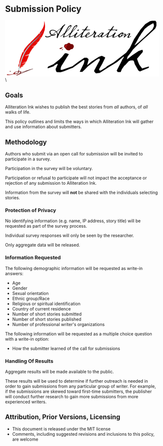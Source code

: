 # Submission Policy

![](aink_logo.png "Alliteration Ink")  \  

## Goals

Alliteration Ink wishes to publish the best stories from *all* authors, of *all* walks of life.  

This policy outlines and limits the ways in which Alliteration Ink will gather and use information about submitters.

## Methodology

Authors who submit via an open call for submission will be invited to participate in a survey.  

Participation in the survey will be voluntary.  

Participation or refusal to participate will not impact the acceptance or rejection of any submission to Alliteration Ink.

Information from the survey will **not** be shared with the individuals selecting stories.

### Protection of Privacy

No identifying information (e.g. name, IP address, story title) will be requested as part of the survey process.

Individual survey responses will only be seen by the researcher.  

Only aggregate data will be released.

### Information Requested

The following demographic information will be requested as write-in answers:

* Age
* Gender
* Sexual orientation
* Ethnic group/Race
* Religious or spiritual identification
* Country of current residence
* Number of short stories submitted
* Number of short stories published
* Number of professional writer's organizations 

The following information will be requested as a multiple choice question with a write-in option:

* How the submitter learned of the call for submissions

### Handling Of Results

Aggregate results will be made available to the public.

These results will be used to determine if further outreach is needed in order to gain submissions from any particular group of writer.  For example, if the submissions are skewed toward first-time submitters, the publisher will conduct further research to gain more submissions from more experienced writers.

## Attribution, Prior Versions, Licensing

* This document is released under the MIT license
* Comments, including suggested revisions and inclusions to this policy, are welcome